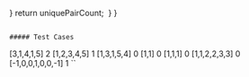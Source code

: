 }
return uniquePairCount;
​
}
}
```
​
##### Test Cases
```
[3,1,4,1,5]
2
[1,2,3,4,5]
1
[1,3,1,5,4]
0
[1,1]
0
[1,1,1]
0
[1,1,2,2,3,3]
0
[-1,0,0,1,0,0,-1]
1
``